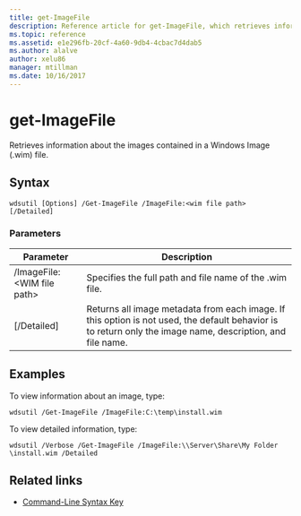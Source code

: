 ```yaml
---
title: get-ImageFile
description: Reference article for get-ImageFile, which retrieves information about the images contained in a Windows Image (.wim) file.
ms.topic: reference
ms.assetid: e1e296fb-20cf-4a60-9db4-4cbac7d4dab5
ms.author: alalve
author: xelu86
manager: mtillman
ms.date: 10/16/2017
---
```


# get-ImageFile

Retrieves information about the images contained in a Windows Image (.wim) file.

## Syntax

```
wdsutil [Options] /Get-ImageFile /ImageFile:<wim file path> [/Detailed]
```

### Parameters

|Parameter|Description|
|---------|-----------|
|/ImageFile:\<WIM file path>|Specifies the full path and file name of the .wim file.|
|[/Detailed]|Returns all image metadata from each image. If this option is not used, the default behavior is to return only the image name, description, and file name.|

## Examples

To view information about an image, type:
```
wdsutil /Get-ImageFile /ImageFile:C:\temp\install.wim
```
To view detailed information, type:
```
wdsutil /Verbose /Get-ImageFile /ImageFile:\\Server\Share\My Folder \install.wim /Detailed
```

## Related links

- [Command-Line Syntax Key](command-line-syntax-key.md)
